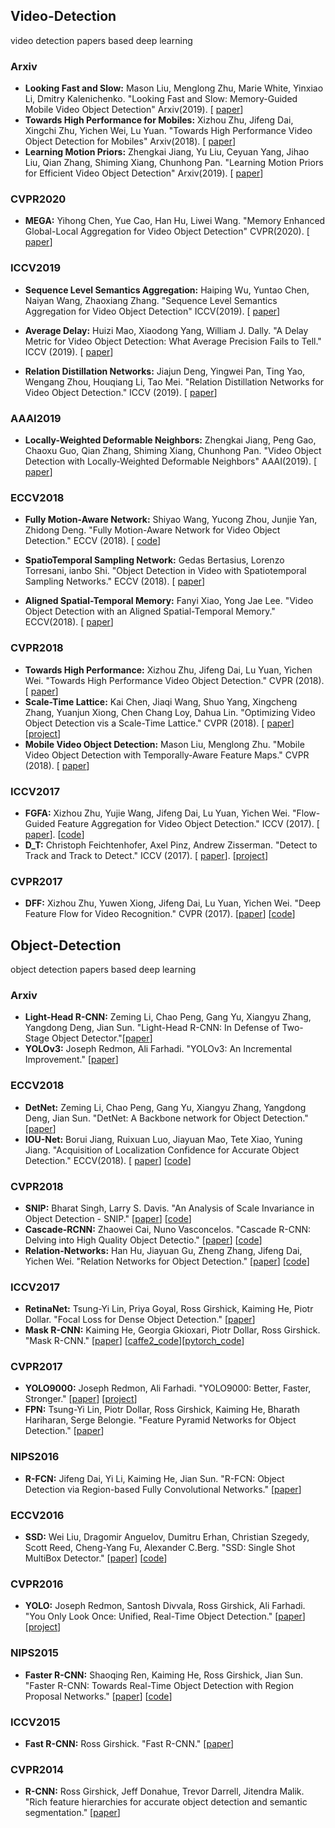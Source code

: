## Video-Detection
video detection papers based deep learning


### Arxiv
* **Looking Fast and Slow:** Mason Liu, Menglong Zhu, Marie White, Yinxiao Li, Dmitry Kalenichenko.
  "Looking Fast and Slow: Memory-Guided Mobile Video Object Detection" Arxiv(2019). [
  [paper](https://arxiv.org/pdf/1903.10172v1.pdf)]
* **Towards High Performance for Mobiles:** Xizhou Zhu, Jifeng Dai, Xingchi Zhu, Yichen Wei, Lu Yuan.
  "Towards High Performance Video Object Detection for Mobiles" Arxiv(2018). [
  [paper](https://arxiv.org/pdf/1804.05830.pdf)]
* **Learning Motion Priors:** Zhengkai Jiang, Yu Liu, Ceyuan Yang, Jihao Liu, Qian Zhang, Shiming Xiang, Chunhong Pan.
  "Learning Motion Priors for Efficient Video Object Detection" Arxiv(2019). [
  [paper](https://arxiv.org/pdf/1911.05253.pdf)]

 
  
### CVPR2020
* **MEGA:** Yihong Chen, Yue Cao, Han Hu, Liwei Wang.
  "Memory Enhanced Global-Local Aggregation for Video Object Detection" CVPR(2020). [
  [paper](https://arxiv.org/pdf/2003.12063.pdf)]

### ICCV2019
* **Sequence Level Semantics Aggregation:** Haiping Wu, Yuntao Chen, Naiyan Wang, Zhaoxiang Zhang.
  "Sequence Level Semantics Aggregation for Video Object Detection" ICCV(2019). [
  [paper](https://arxiv.org/pdf/1907.06390v1.pdf)]

* **Average Delay:** Huizi Mao, Xiaodong Yang, William J. Dally.
  "A Delay Metric for Video Object Detection: What Average Precision Fails to Tell." ICCV (2019). [
  [paper](https://arxiv.org/pdf/1908.06368.pdf)]

* **Relation Distillation Networks:** Jiajun Deng, Yingwei Pan, Ting Yao, Wengang Zhou, Houqiang Li, Tao Mei.
  "Relation Distillation Networks for Video Object Detection." ICCV (2019). [
  [paper](https://arxiv.org/pdf/1908.09511.pdf)]

### AAAI2019
* **Locally-Weighted Deformable Neighbors:** Zhengkai Jiang, Peng Gao, Chaoxu Guo, Qian Zhang, Shiming Xiang, Chunhong Pan.
  "Video Object Detection with Locally-Weighted Deformable Neighbors" AAAI(2019). [
  [paper](https://aaai.org/ojs/index.php/AAAI/article/view/4871)]

### ECCV2018
* **Fully Motion-Aware Network:** Shiyao Wang, Yucong Zhou, Junjie Yan, Zhidong Deng.
  "Fully Motion-Aware Network for Video Object Detection." ECCV (2018). [
  [code](https://github.com/wangshy31/MANet_for_Video_Object_Detection.git)]
  
* **SpatioTemporal Sampling Network:** Gedas Bertasius, Lorenzo Torresani, ianbo Shi.
  "Object Detection in Video with Spatiotemporal Sampling Networks." ECCV (2018). [
  [paper](https://arxiv.org/pdf/1803.05549.pdf)]
  
* **Aligned Spatial-Temporal Memory:** Fanyi Xiao, Yong Jae Lee.
  "Video Object Detection with an Aligned Spatial-Temporal Memory." ECCV(2018). [
  [paper](https://arxiv.org/abs/1712.06317)]

### CVPR2018
* **Towards High Performance:** Xizhou Zhu, Jifeng Dai, Lu Yuan, Yichen Wei.
  "Towards High Performance Video Object Detection." CVPR (2018). [
  [paper](https://arxiv.org/abs/1711.11577)]
* **Scale-Time Lattice:** Kai Chen, Jiaqi Wang, Shuo Yang, Xingcheng Zhang, Yuanjun Xiong, Chen Chang Loy, Dahua Lin.
  "Optimizing Video Object Detection vis a Scale-Time Lattice." CVPR (2018). [
  [paper](http://mmlab.ie.cuhk.edu.hk/projects/ST-Lattice/ST-Lattice.pdf)] [[project](http://mmlab.ie.cuhk.edu.hk/projects/ST-Lattice/)]
* **Mobile Video Object Detection:** Mason Liu, Menglong Zhu.
  "Mobile Video Object Detection with Temporally-Aware Feature Maps." CVPR (2018). [
  [paper](http://openaccess.thecvf.com/content_cvpr_2018/papers/Liu_Mobile_Video_Object_CVPR_2018_paper.pdf)]
### ICCV2017
* **FGFA:** Xizhou Zhu, Yujie Wang, Jifeng Dai, Lu Yuan, Yichen Wei.
  "Flow-Guided Feature Aggregation for Video Object Detection." ICCV (2017). [
  [paper](https://arxiv.org/abs/1703.10025)]. [[code](https://github.com/msracver/Flow-Guided-Feature-Aggregation)]
* **D_T:** Christoph Feichtenhofer, Axel Pinz, Andrew Zisserman.
  "Detect to Track and Track to Detect." ICCV (2017). [
  [paper](http://www.robots.ox.ac.uk/~vgg/publications/2017/Feichtenhofer17/feichtenhofer17.pdf)]. [[project](http://www.robots.ox.ac.uk/~vgg/research/detect-track/)]
### CVPR2017
* **DFF:** Xizhou Zhu, Yuwen Xiong, Jifeng Dai, Lu Yuan, Yichen Wei.
  "Deep Feature Flow for Video Recognition." CVPR (2017). [[paper](https://arxiv.org/abs/1611.07715)] [[code](https://github.com/msracver/Deep-Feature-Flow)]


## Object-Detection
object detection papers based deep learning
### Arxiv
* **Light-Head R-CNN:** Zeming Li, Chao Peng, Gang Yu, Xiangyu Zhang, Yangdong Deng, Jian Sun.
  "Light-Head R-CNN: In Defense of Two-Stage Object Detector."[[paper](https://arxiv.org/abs/1711.07264)]
* **YOLOv3:** Joseph Redmon, Ali Farhadi.
  "YOLOv3: An Incremental Improvement." [[paper](https://pjreddie.com/media/files/papers/YOLOv3.pdf)]
  
### ECCV2018
* **DetNet:** Zeming Li, Chao Peng, Gang Yu, Xiangyu Zhang, Yangdong Deng, Jian Sun.
  "DetNet: A Backbone network for Object Detection." [[paper](https://arxiv.org/pdf/1804.06215.pdf)]
* **IOU-Net:** Borui Jiang, Ruixuan Luo, Jiayuan Mao, Tete Xiao, Yuning Jiang.
  "Acquisition of Localization Confidence for Accurate Object Detection." ECCV(2018). [
  [paper](https://arxiv.org/pdf/1807.11590.pdf)] [[code](https://github.com/vacancy/PreciseRoIPooling)]
  
### CVPR2018
* **SNIP:** Bharat Singh, Larry S. Davis.
  "An Analysis of Scale Invariance in Object Detection - SNIP." [[paper](https://arxiv.org/pdf/1711.08189.pdf)] [[code](https://github.com/bharatsingh430/snip)]
 * **Cascade-RCNN:** Zhaowei Cai, Nuno Vasconcelos.
   "Cascade R-CNN: Delving into High Quality Object Detectio." [[paper](https://arxiv.org/pdf/1712.00726.pdf)] [[code](https://github.com/zhaoweicai/cascade-rcnn)]
 * **Relation-Networks:** Han Hu, Jiayuan Gu, Zheng Zhang, Jifeng Dai, Yichen Wei.
   "Relation Networks for Object Detection." [[paper](https://arxiv.org/pdf/1711.11575.pdf)] [[code](https://github.com/msracver/Relation-Networks-for-Object-Detection)]

### ICCV2017
* **RetinaNet:** Tsung-Yi Lin, Priya Goyal, Ross Girshick, Kaiming He, Piotr Dollar.
  "Focal Loss for Dense Object Detection." [[paper](https://arxiv.org/abs/1708.02002)]
* **Mask R-CNN:** Kaiming He, Georgia Gkioxari, Piotr Dollar, Ross Girshick.
  "Mask R-CNN." [[paper](https://arxiv.org/abs/1703.06870)] [[caffe2_code](https://github.com/facebookresearch/Detectron)][[pytorch_code](https://github.com/facebookresearch/maskrcnn-benchmark)]

### CVPR2017
* **YOLO9000:** Joseph Redmon, Ali Farhadi.
  "YOLO9000: Better, Faster, Stronger." [[paper](https://arxiv.org/abs/1612.08242)] [[project](https://pjreddie.com/publications/)]
* **FPN:** Tsung-Yi Lin, Piotr Dollar, Ross Girshick, Kaiming He, Bharath Hariharan, Serge Belongie.
  "Feature Pyramid Networks for Object Detection." [[paper](https://arxiv.org/abs/1612.03144)]

### NIPS2016
* **R-FCN:** Jifeng Dai, Yi Li, Kaiming He, Jian Sun.
  "R-FCN: Object Detection via Region-based Fully Convolutional Networks." [[paper](https://arxiv.org/abs/1605.06409)]

### ECCV2016
* **SSD:** Wei Liu, Dragomir Anguelov, Dumitru Erhan, Christian Szegedy, Scott Reed, Cheng-Yang Fu, Alexander C.Berg.
  "SSD: Single Shot MultiBox Detector." [[paper](https://arxiv.org/abs/1512.02325)] [[code](https://github.com/weiliu89/caffe/tree/ssd)]

### CVPR2016
* **YOLO:** Joseph Redmon, Santosh Divvala, Ross Girshick, Ali Farhadi.
  "You Only Look Once: Unified, Real-Time Object Detection." [[paper](https://arxiv.org/abs/1506.02640)] [[project](https://pjreddie.com/publications/)]

### NIPS2015
* **Faster R-CNN:** Shaoqing Ren, Kaiming He, Ross Girshick, Jian Sun.
  "Faster R-CNN: Towards Real-Time Object Detection with Region Proposal Networks." [[paper](https://arxiv.org/abs/1506.01497)] [[code](https://github.com/rbgirshick/py-faster-rcnn)]

### ICCV2015
* **Fast R-CNN:** Ross Girshick.
  "Fast R-CNN." [[paper](https://arxiv.org/abs/1504.08083)]

### CVPR2014
* **R-CNN:** Ross Girshick, Jeff Donahue, Trevor Darrell, Jitendra Malik.
  "Rich feature hierarchies for accurate object detection and semantic segmentation." [[paper](https://arxiv.org/abs/1311.2524)]
